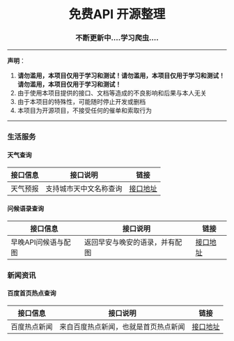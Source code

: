 <h1 align="center">免费API 开源整理</h1>

<h3 align="center">不断更新中....学习爬虫....</h3> 

---

**声明**：

1. **请勿滥用，本项目仅用于学习和测试！请勿滥用，本项目仅用于学习和测试！请勿滥用，本项目仅用于学习和测试！**
2. 由于使用本项目提供的接口、文档等造成的不良影响和后果与本人无关
3. 由于本项目的特殊性，可能随时停止开发或删档
4. 本项目为开源项目，不接受任何的催单和索取行为

---



### 生活服务

#### 天气查询

接口信息 | 接口说明 | 链接
----|----|----
天气预报 | 支持城市天中文名称查询 | [接口地址](https://www.fun-api.com/doc/wether)

#### 问候语录查询

接口信息 | 接口说明 | 链接
----|----|----
早晚API问候语与配图 | 返回早安与晚安的语录，并有配图 | [接口地址](https://www.fun-api.com/doc/salutation)

### 新闻资讯

#### 百度首页热点查询

接口信息 | 接口说明 | 链接
----|----|----
百度热点新闻 | 来自百度热点新闻，也就是首页热点新闻 | [接口地址](https://www.fun-api.com/doc/hotnews)
